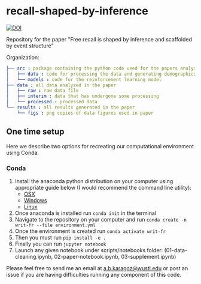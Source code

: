 # recall-shaped-by-inference

[![DOI](https://zenodo.org/badge/808132698.svg)](https://zenodo.org/doi/10.5281/zenodo.12699872)


Repository for the paper "Free recall is shaped by inference and scaffolded by event structure" 

Organization:
```yaml
├── src : package containing the python code used for the papers analyses
│   ├── data : code for processing the data and generating demographics information
│   └── models : code for the reinforcement learning model
├── data : all data analyzed in the paper
│   ├── raw : raw data file
│   ├── interim : data that has undergone some processing
│   └── processed : processed data
└── results : all results generated in the paper
    └── figs : png copies of data figures used in paper
```

## One time setup
Here we describe two options for recreating our computational environment using Conda. 

### Conda
1. Install the anaconda python distribution on your computer using appropriate guide below (I would recommend the command line utility):
    - [OSX](https://docs.anaconda.com/anaconda/install/mac-os/)
    - [Windows](https://docs.anaconda.com/anaconda/install/windows/)
    - [Linux](https://docs.anaconda.com/anaconda/install/linux/)
2. Once anaconda is installed run `conda init` in the terminal
3. Navigate to the repository on your computer and run `conda create -n writ-fr --file environment.yml`
4. Once the environment is created run `conda activate writ-fr` 
5. Then you must run `pip install -e .` 
6. Finally you can run `jupyter notebook`
7. Launch any given notebook under scripts/notebooks folder: (01-data-cleaning.ipynb, 02-paper-notebook.ipynb, 03-supplement.ipynb)

Please feel free to send me an email at a.b.karagoz@wustl.edu or post an issue if you are having difficulties running any component of this code.
